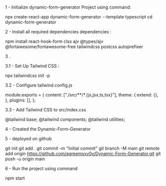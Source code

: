 1 - Initialize dynamic-form-generator Project using command:

npx create-react-app dynamic-form-generator --template typescript
cd dynamic-form-generator

2 - Install all required dependencies dependencies :

npm install react-hook-form clsx ajv @types/ajv @fortawesome/fontawesome-free tailwindcss postcss autoprefixer

3 .

3.1 - Set Up Tailwind CSS :

npx tailwindcss init -p

3.2 - Configure tailwind.config.js

module.exports = {
  content: ["./src/**/*.{js,jsx,ts,tsx}"],
  theme: {
    extend: {},
  },
  plugins: [],
};


3.3 -  Add Tailwind CSS to src/index.css

@tailwind base;
@tailwind components;
@tailwind utilities;

4 -  Created the Dynamic-Form-Generator


5 - deployed on github

git init
git add .
git commit -m "Initial commit"
git branch -M main
git remote add origin https://github.com/agreemsxv0v/Dynamic-Form-Generator.git
git push -u origin main

6 - Run the project using command

npm start



